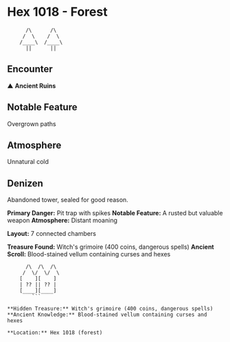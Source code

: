 # Hex 1018 - Forest
```
      /\      /\
     /  \    /  \
    /____\  /____\
      ||      ||
```

## Encounter

▲ **Ancient Ruins**

## Notable Feature

Overgrown paths

## Atmosphere

Unnatural cold

## Denizen

Abandoned tower, sealed for good reason.

**Primary Danger:** Pit trap with spikes
**Notable Feature:** A rusted but valuable weapon
**Atmosphere:** Distant moaning

**Layout:** 7 connected chambers

**Treasure Found:** Witch's grimoire (400 coins, dangerous spells)
**Ancient Scroll:** Blood-stained vellum containing curses and hexes


```
      /\  /\  /\
     /  \/  \/  \
    [    ][    ]
    | ?? || ?? |
    [____][____]
        ```

**Hidden Treasure:** Witch's grimoire (400 coins, dangerous spells)
**Ancient Knowledge:** Blood-stained vellum containing curses and hexes

**Location:** Hex 1018 (forest)
